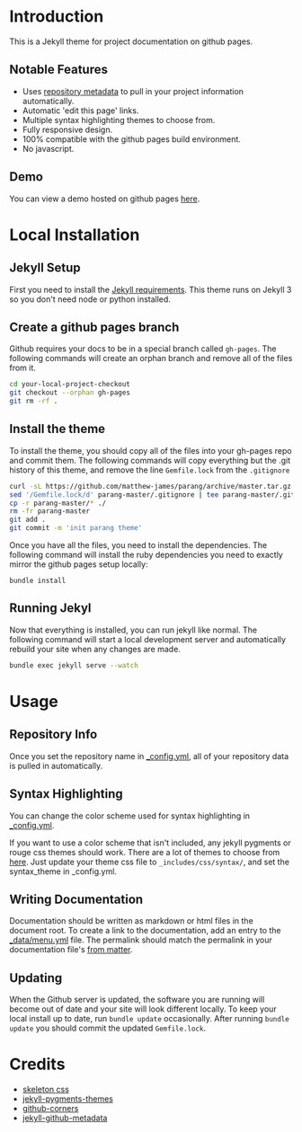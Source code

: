 # Introduction

This is a Jekyll theme for project documentation on github pages.

## Notable Features

- Uses [repository metadata](https://help.github.com/articles/repository-metadata-on-github-pages/) to pull in your project information automatically.
- Automatic 'edit this page' links.
- Multiple syntax highlighting themes to choose from.
- Fully responsive design.
- 100% compatible with the github pages build environment.
- No javascript.

## Demo

You can view a demo hosted on github pages [here](http://yuloh.github.io/parang/).

# Local Installation

## Jekyll Setup

First you need to install the [Jekyll requirements](http://jekyllrb.com/docs/installation/#requirements).  This theme runs on Jekyll 3 so you don't need node or python installed.

## Create a github pages branch

Github requires your docs to be in a special branch called `gh-pages`.  The following commands will create an orphan branch and remove all of the files from it.

```bash
cd your-local-project-checkout
git checkout --orphan gh-pages
git rm -rf .
```

## Install the theme

To install the theme, you should copy all of the files into your gh-pages repo and commit them.  The following commands will copy everything but the .git history of this theme, and remove the line `Gemfile.lock` from the `.gitignore`

```bash
curl -sL https://github.com/matthew-james/parang/archive/master.tar.gz | tar xz
sed '/Gemfile.lock/d' parang-master/.gitignore | tee parang-master/.gitignore
cp -r parang-master/* ./
rm -fr parang-master
git add .
git commit -m 'init parang theme'
```

Once you have all the files, you need to install the dependencies.  The following command will install the ruby dependencies you need to exactly mirror the github pages setup locally:

```
bundle install
```

## Running Jekyl

Now that everything is installed, you can run jekyll like normal.  The following command will start a local development server and automatically rebuild your site when any changes are made.

```bash
bundle exec jekyll serve --watch
```

# Usage

## Repository Info

Once you set the repository name in [_config.yml](_config.yml), all of your repository data is pulled in automatically.

## Syntax Highlighting

You can change the color scheme used for syntax highlighting in [_config.yml](_config.yml).

If you want to use a color scheme that isn't included, any jekyll pygments or rouge css themes should work.  There are a lot of themes to choose from [here](https://github.com/jwarby/jekyll-pygments-themes).  Just update your theme css file to `_includes/css/syntax/`, and set the syntax_theme in _config.yml.

## Writing Documentation

Documentation should be written as markdown or html files in the document root.  To create a link to the documentation, add an entry to the [_data/menu.yml](_data/menu.yml) file.  The permalink should match the permalink in your documentation file's [from matter](http://jekyllrb.com/docs/frontmatter/).

## Updating

When the Github server is updated, the software you are running will become out of date and your site will look different locally.  To keep your local install up to date, run `bundle update` occasionally.  After running `bundle update` you should commit the updated `Gemfile.lock`.

# Credits

- [skeleton css](http://getskeleton.com/)
- [jekyll-pygments-themes](https://github.com/jwarby/jekyll-pygments-themes)
- [github-corners](http://tholman.com/github-corners/)
- [jekyll-github-metadata](https://github.com/jekyll/github-metadata)
